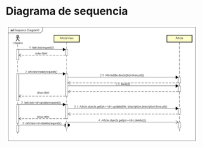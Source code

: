# Diagrama de sequencia

![Classes de Domínio](../../mysite/starscience/static/assets/sequencia.png)
